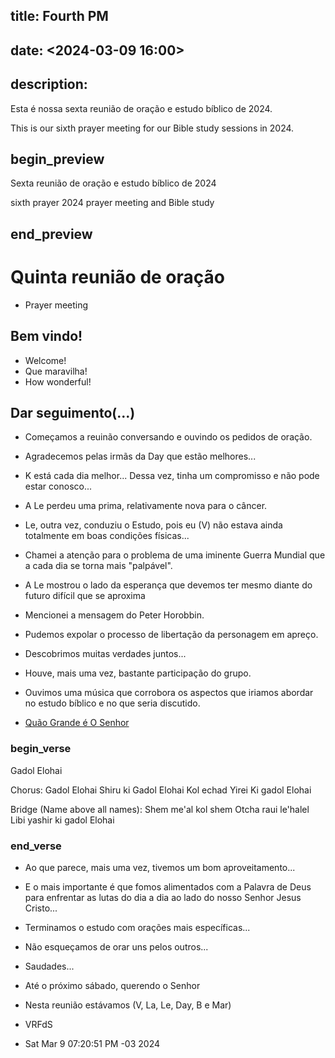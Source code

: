 ## title: Fourth PM
## date: <2024-03-09 16:00>

## description:

Esta é nossa sexta reunião de oração e estudo bíblico de 2024.

This is our sixth prayer meeting for our Bible study sessions in 2024.

## begin_preview

Sexta reunião de oração e estudo bíblico de 2024

sixth prayer 2024 prayer meeting and Bible study

## end_preview

# Quinta reunião de oração
- Prayer meeting

## Bem vindo!

- Welcome!
- Que maravilha!
- How wonderful!

## Dar seguimento(...)

- Começamos a reuinão conversando e ouvindo os pedidos de oração.
- Agradecemos pelas irmãs da Day que estão melhores...
- K está cada dia melhor... Dessa vez, tinha um compromisso e não pode estar conosco...
- A Le perdeu uma prima, relativamente nova para o câncer.
- Le, outra vez, conduziu o Estudo, pois eu (V) não estava ainda totalmente em boas condições físicas... 
- Chamei a atenção para o problema de uma iminente Guerra Mundial que a cada dia se torna mais "palpável".
- A Le mostrou o lado da esperança que devemos ter mesmo diante do futuro difícil que se aproxima
- Mencionei a mensagem do Peter Horobbin.
- Pudemos expolar o processo de libertação da personagem em apreço. 
- Descobrimos muitas verdades juntos...
- Houve, mais uma vez, bastante participação do grupo.

- Ouvimos uma música que corrobora os aspectos que iriamos abordar no estudo bíblico e no que seria discutido.

- [Quão Grande é O Senhor](https://www.youtube.com/watch?v=sWSKtoURGAg)

### begin_verse

Gadol Elohai

Chorus:
Gadol Elohai
Shiru ki Gadol Elohai
Kol echad Yirei 
Ki gadol Elohai

Bridge (Name above all names):
Shem me'al kol shem
Otcha raui le'halel
Libi yashir ki gadol Elohai

### end_verse

- Ao que parece, mais uma vez, tivemos um bom aproveitamento...

- E o mais importante é que fomos alimentados com a Palavra de Deus para enfrentar as lutas do dia a dia ao lado do nosso Senhor Jesus Cristo...

- Terminamos o estudo com orações mais específicas... 

- Não esqueçamos de orar uns pelos outros...

- Saudades...

- Até o próximo sábado, querendo o Senhor

- Nesta reunião estávamos (V, La, Le, Day, B e Mar)

- VRFdS
- Sat Mar 9 07:20:51 PM -03 2024
